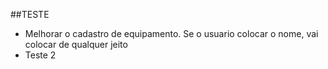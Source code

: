 ##TESTE

* Melhorar o cadastro de  equipamento. Se o usuario colocar o nome, vai colocar de qualquer jeito
* Teste 2